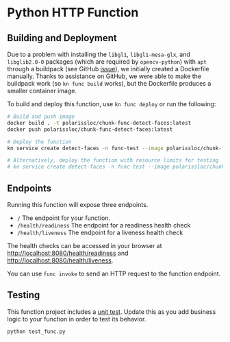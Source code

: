 # Python HTTP Function

## Building and Deployment

Due to a problem with installing the `libgl1`, `libgl1-mesa-glx`, and `libglib2.0-0` packages (which are required by `opencv-python`) with `apt` through a buildpack (see GitHub [issue](https://github.com/knative/func/issues/2128)), we initially created a Dockerfile manually.
Thanks to assistance on GitHub, we were able to make the buildpack work (so `kn func build` works), but the Dockerfile produces a smaller container image.

To build and deploy this function, use `kn func deploy` or run the following:

```sh
# Build and push image
docker build . -t polarissloc/chunk-func-detect-faces:latest
docker push polarissloc/chunk-func-detect-faces:latest

# Deploy the function
kn service create detect-faces -n func-test --image polarissloc/chunk-func-detect-faces:latest

# Alternatively, deploy the function with resource limits for testing
# kn service create detect-faces -n func-test --image polarissloc/chunk-func-detect-faces:latest --timeout 480 --limit 'cpu=2000m,memory=4096Mi'
```



## Endpoints

Running this function will expose three endpoints.

  * `/` The endpoint for your function.
  * `/health/readiness` The endpoint for a readiness health check
  * `/health/liveness` The endpoint for a liveness health check

The health checks can be accessed in your browser at
[http://localhost:8080/health/readiness]() and
[http://localhost:8080/health/liveness]().

You can use `func invoke` to send an HTTP request to the function endpoint.


## Testing

This function project includes a [unit test](./test_func.py). Update this
as you add business logic to your function in order to test its behavior.

```console
python test_func.py
```
